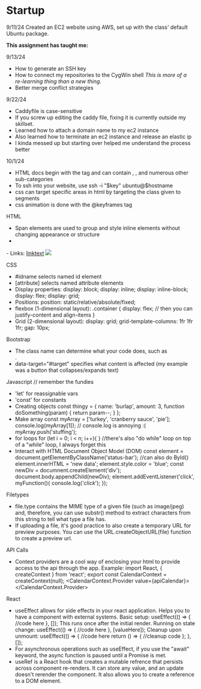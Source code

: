 # Startup
9/11/24 Created an EC2 website using AWS, set up with the class' default Ubuntu package.

**This assignment has taught me:**

9/13/24
- How to generate an SSH key
- How to connect my repositories to the CygWin shell
    *This is more of a re-learning thing than a new thing.*
- Better merge conflict strategies

9/22/24
- Caddyfile is case-sensitive
- If you screw up editing the caddy file, fixing it is currently outside my skillset. 
- Learned how to attach a domain name to my ec2 instance
- Also learned how to terminate an ec2 instance and release an elastic ip
- I kinda messed up but starting over helped me understand the process better

10/1/24
- HTML docs begin with the <!DOCTYPE html> tag and can contain <head>, <body>, and numerous other sub-categories
- To ssh into your website, use ssh -i "$key" ubuntu@$hostname
- css can target specific areas in html by targeting the class given to segments
- css animation is done with the @keyframes tag

HTML
- Span elements are used to group and style inline elements without changing appearance or structure
- <head>
    <meta charset="UTF-8">
    <meta name="viewport" content="width=device-width, initial-scale=1.0">
    <title>Title</title>
</head>
- Links:
<a href="url.com">linktext</a>
<img src="image.jpg">

CSS
- #idname selects named id element
- [attribute] selects named attribute elements
- Display properties:
display: block;
display: inline;
display: inline-block;
display: flex;
display: grid;
- Positions: 
position: static/relative/absolute/fixed;
- flexbox (1-dimensional layout):
.container { 
    display: flex; // then you can justify-content and align-items
}
- Grid (2-dimensional layout):
display: grid;
grid-template-columns: 1fr 1fr 1fr;
gap: 10px;

Bootstrap
- The class name can determine what your code does, such as <nav class="navbar navbar-expand-lg navbar-light bg-light">.
- data-target="#target" specifies what content is affected (my example was a button that collapses/expands text)

Javascript // remember the fundies
- 'let' for reassignable vars
- 'const' for constants
- Creating objects
const thingy = {
    name: 'burlap',
    amount: 3,
    function doSomething(param) {
        return param--;
    }
};
- Make array
const myArray = ['turkey', 'cranberry sauce', 'pie'];
console.log(myArray[1]); // console.log is annoying :(
myArray.push('stuffing');
- for loops
for (let i = 0; i < n; i++){
}
//there's also "do while" loop on top of a "while" loop, I always forget this
- Interact with HTML Document Object Model (DOM)
const element = document.getElementByClassName('status-bar'); //can also do ById()
element.innerHTML = 'new data';
element.style.color = 'blue';
const newDiv = documnent.createElement('div');
document.body.appendChild(newDiv);
element.addEventListener('click', myFunction(){
    console.log('*click*');
});

Filetypes
- file.type contains the MIME type of a given file (such as image/jpeg) and, therefore, you can use substr() method to extract characters from this string to tell what type a file has.
- If uploading a file, it's good practice to also create a temporary URL for preview purposes. You can use the URL.createObjectURL(file) function to create a preview url.

API Calls
- Context providers are a cool way of enclosing your html to provide access to the api through the app. Example:
    import React, { createContext } from 'react';
    export const CalendarContext = createContext(null);
    <CalendarContext.Provider value={apiCalendar}>
    </CalendarContext.Provider>

React
- useEffect allows for side effects in your react application. Helps you to have a component with external systems.
    Basic setup:
        useEffect(() => { //code here }, []);
    This runs once after the initial render.
    Running on state change:
        useEffect(() => { //code here }, [valueHere]);
    Cleanup upon unmount:
        useEffect(() => { //code here 
            return () => { //cleanup code };
        }, []);
- For asynchronous operations such as useEffect, if you use the "await" keyword, the async function is paused until a Promise is met.
- useRef is a React hook that creates a mutable refrence that persists across component re-renders. 
    It can store any value, and an update doesn't rerender the component. It also allows you to create a reference to a DOM element.